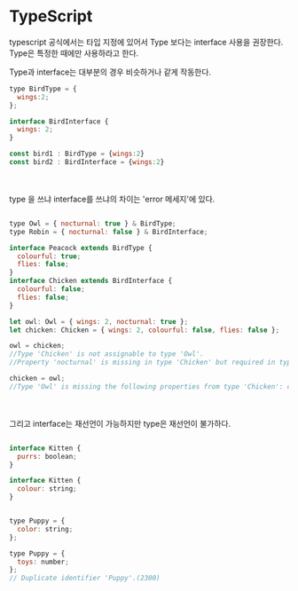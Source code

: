 # TypeScript

typescript 공식에서는 타입 지정에 있어서 Type 보다는 interface 사용을 권장한다. Type은 특정한 때에만 사용하라고 한다.

Type과 interface는 대부분의 경우 비슷하거나 같게 작동한다.

```js
type BirdType = {
  wings:2;
};

interface BirdInterface {
  wings: 2;
}

const bird1 : BirdType = {wings:2}
const bird2 : BirdInterface = {wings:2}

```
<br><br>
type 을 쓰냐 interface를 쓰냐의 차이는 'error 메세지'에 있다.

```js

type Owl = { nocturnal: true } & BirdType;
type Robin = { nocturnal: false } & BirdInterface;

interface Peacock extends BirdType {
  colourful: true;
  flies: false;
}
interface Chicken extends BirdInterface {
  colourful: false;
  flies: false;
}

let owl: Owl = { wings: 2, nocturnal: true };
let chicken: Chicken = { wings: 2, colourful: false, flies: false };

owl = chicken;
//Type 'Chicken' is not assignable to type 'Owl'.
//Property 'nocturnal' is missing in type 'Chicken' but required in type '{ nocturnal: true; }'.(2322)

chicken = owl;
//Type 'Owl' is missing the following properties from type 'Chicken': colourful, flies(2739)
```
<br><br>
그리고 interface는 재선언이 가능하지만 type은 재선언이 불가하다.

```js

interface Kitten {
  purrs: boolean;
}

interface Kitten {
  colour: string;
}


type Puppy = {
  color: string;
};

type Puppy = {
  toys: number;
};
// Duplicate identifier 'Puppy'.(2300)
```


